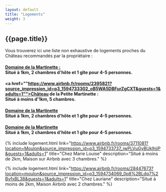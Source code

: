 ```yaml
---
layout: default
title: "Logements"
weight: 3
---
```


## {{page.title}}

Vous trouverez ici une liste non exhaustive de logements proches du Château recommandés par la propriétaire :

#### <a href="https://www.domainelamartinette.com/">Domaine de la Martinette : </a><br/>Situé à 1km, 2 chambres d'hôte et 1 gîte pour 4-5 personnes.

#### <a href=""https://www.airbnb.fr/rooms/2395821?source_impression_id=p3_1594733302_oB5WA5DBFurZgCXT&guests=1&adults=1"">Château de la Petite Martinette : </a><br/>Situé à moins d'1km, 5 chambres.

#### <a href="https://www.domainelamartinette.com/">Domaine de la Martinette</a><br/>Situé à 1km, 2 chambres d'hôte et 1 gîte pour 4-5 personnes.

#### <a href="https://www.domainelamartinette.com/">Domaine de la Martinette</a><br/>Situé à 1km, 2 chambres d'hôte et 1 gîte pour 4-5 personnes.

{% 
  include logement.html 
  link="https://www.airbnb.fr/rooms/3711081?location=Moulon&source_impression_id=p3_1594733737_jwPLVuGyBUklhjjP&guests=1&adults=1" 
  title="Chez Marie Louise" 
  description="Situé à moins de 2km, Maison sur Airbnb avec 3 chambres."
%}

{% 
  include logement.html 
  link="https://www.airbnb.fr/rooms/28447673?location=moulon&source_impression_id=p3_1594734069_0p8%2BLdq7%2ByfxBL38&guests=1&adults=1" 
  title="Chez Lauriane" 
  description="Situé à moins de 2km, Maison Airbnb avec 2 chambres."
%}

